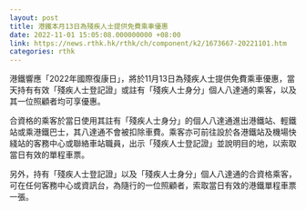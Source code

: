```yaml
---
layout: post
title: 港鐵本月13日為殘疾人士提供免費乘車優惠
date: 2022-11-01 15:05:08.000000000 +08:00
link: https://news.rthk.hk/rthk/ch/component/k2/1673667-20221101.htm
categories: rthk
---
```


港鐵響應「2022年國際復康日」，將於11月13日為殘疾人士提供免費乘車優惠，當天持有有效「殘疾人士登記證」或註有「殘疾人士身分」個人八達通的乘客，以及其一位照顧者均可享優惠。

合資格的乘客於當日使用其註有「殘疾人士身分」的個人八達通進出港鐵站、輕鐵站或乘港鐵巴士，其八達通不會被扣除車費。乘客亦可前往設於各港鐵站及機場快綫站的客務中心或聯絡車站職員，出示「殘疾人士登記證」並說明目的地，以索取當日有效的單程車票。

另外，持有「殘疾人士登記證」以及「殘疾人士身分」個人八達通的合資格乘客，可在任何客務中心或資訊台，為隨行的一位照顧者，索取當日有效的港鐵單程車票一張。
